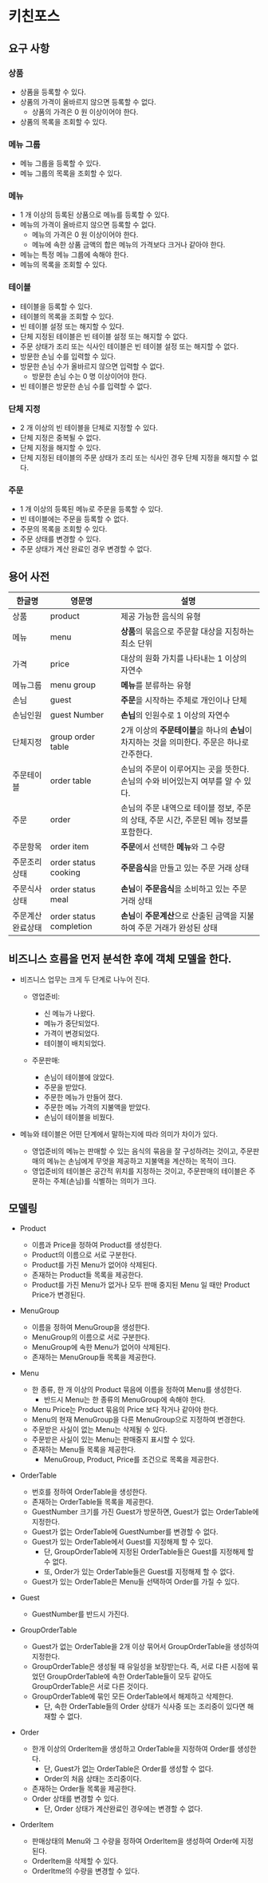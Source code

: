 # 키친포스

## 요구 사항

### 상품

* 상품을 등록할 수 있다.
* 상품의 가격이 올바르지 않으면 등록할 수 없다.
    * 상품의 가격은 0 원 이상이어야 한다.
* 상품의 목록을 조회할 수 있다.

### 메뉴 그룹

* 메뉴 그룹을 등록할 수 있다.
* 메뉴 그룹의 목록을 조회할 수 있다.

### 메뉴

* 1 개 이상의 등록된 상품으로 메뉴를 등록할 수 있다.
* 메뉴의 가격이 올바르지 않으면 등록할 수 없다.
    * 메뉴의 가격은 0 원 이상이어야 한다.
    * 메뉴에 속한 상품 금액의 합은 메뉴의 가격보다 크거나 같아야 한다.
* 메뉴는 특정 메뉴 그룹에 속해야 한다.
* 메뉴의 목록을 조회할 수 있다.

### 테이블

* 테이블을 등록할 수 있다.
* 테이블의 목록을 조회할 수 있다.
* 빈 테이블 설정 또는 해지할 수 있다.
* 단체 지정된 테이블은 빈 테이블 설정 또는 해지할 수 없다.
* 주문 상태가 조리 또는 식사인 테이블은 빈 테이블 설정 또는 해지할 수 없다.
* 방문한 손님 수를 입력할 수 있다.
* 방문한 손님 수가 올바르지 않으면 입력할 수 없다.
    * 방문한 손님 수는 0 명 이상이어야 한다.
* 빈 테이블은 방문한 손님 수를 입력할 수 없다.

### 단체 지정

* 2 개 이상의 빈 테이블을 단체로 지정할 수 있다.
* 단체 지정은 중복될 수 없다.
* 단체 지정을 해지할 수 있다.
* 단체 지정된 테이블의 주문 상태가 조리 또는 식사인 경우 단체 지정을 해지할 수 없다.

### 주문

* 1 개 이상의 등록된 메뉴로 주문을 등록할 수 있다.
* 빈 테이블에는 주문을 등록할 수 없다.
* 주문의 목록을 조회할 수 있다.
* 주문 상태를 변경할 수 있다.
* 주문 상태가 계산 완료인 경우 변경할 수 없다.

## 용어 사전

| 한글명 | 영문명 | 설명 |
| --- | --- | --- |
|상품| product |제공 가능한 음식의 유형|
|메뉴| menu | **상품**의 묶음으로 주문할 대상을 지칭하는 최소 단위|
|가격| price | 대상의 원화 가치를 나타내는 1 이상의 자연수|
|메뉴그룹| menu group |**메뉴**를 분류하는 유형|
|손님| guest  |**주문**을 시작하는 주체로 개인이나 단체|
|손님인원| guest Number |**손닙**의 인원수로 1 이상의 자연수|
|단체지정| group order table |2개 이상의 **주문테이블**을 하나의 **손님**이 차지하는 것을 의미한다. 주문은 하나로 간주한다.|
|주문테이블| order table |손님의 주문이 이루어지는 곳을 뜻한다. 손님의 수와 비어있는지 여부를 알 수 있다.|
|주문| order |손님의 주문 내역으로 테이블 정보, 주문의 상태, 주문 시간, 주문된 메뉴 정보를 포함한다.|
|주문항목| order item |**주문**에서 선택한 **메뉴**와 그 수량|
|주문조리상태| order status cooking |**주문음식**을 만들고 있는 주문 거래 상태|
|주문식사상태| order status meal |**손님**이 **주문음식**을 소비하고 있는 주문 거래 상태|
|주문계산완료상태| order status completion |**손님**이 **주문계산**으로 산출된 금액을 지불하여 주문 거래가 완성된 상태|

## 비즈니스 흐름을 먼저 분석한 후에 객체 모델을 한다.
* 비즈니스 업무는 크게 두 단계로 나누어 진다.
    * 영업준비: 
        * 신 메뉴가 나왔다.
        * 메뉴가 중단되었다.
        * 가격이 변경되었다. 
        * 테이블이 배치되었다.
         
    * 주문판매: 
        * 손님이 테이블에 앉았다.
        * 주문을 받았다.
        * 주문한 메뉴가 만들어 졌다.
        * 주문한 메뉴 가격의 지불액을 받았다.
        * 손님이 테이블을 비웠다.

* 메뉴와 테이블은 어떤 단계에서 말하는지에 따라 의미가 차이가 있다.
    * 영업준비의 메뉴는 판매할 수 있는 음식의 묶음을 잘 구성하려는 것이고, 주문판매의 메뉴는 손님에게 무엇을 제공하고 지불액을 계산하는 목적이 크다.
    * 영업준비의 테이블은 공간적 위치를 지정하는 것이고, 주문판매의 테이블은 주문하는 주체(손님)를 식별하는 의미가 크다. 

## 모델링
* Product
    * 이름과 Price을 정하여 Product를 생성한다.
    * Product의 이름으로 서로 구분한다.
    * Product를 가진 Menu가 없어야 삭제된다.
    * 존재하는 Product들 목록을 제공한다.
    * Product를 가진 Menu가 없거나 모두 판매 중지된 Menu 일 때만 Product Price가 변경된다.

* MenuGroup
    * 이름을 정하여 MenuGroup을 생성한다.
    * MenuGroup의 이름으로 서로 구분한다.
    * MenuGroup에 속한 Menu가 없어야 삭제된다.
    * 존재하는 MenuGroup들 목록을 제공한다.

* Menu
    * 한 종류, 한 개 이상의 Product 묶음에 이름을 정하여 Menu를 생성한다.
        * 반드시 Menu는 한 종류의 MenuGroup에 속해야 한다.
    * Menu Price는 Product 묶음의 Price 보다 작거나 같아야 한다.
    * Menu의 현재 MenuGroup을 다른 MenuGroup으로 지정하여 변경한다.
    * 주문받은 사실이 없는 Menu는 삭제될 수 있다.
    * 주문받은 사실이 있는 Menu는 판매중지 표시할 수 있다.
    * 존재하는 Menu들 목록을 제공한다.
        * MenuGroup, Product, Price를 조건으로 목록을 제공한다.

* OrderTable
    * 번호를 정하여 OrderTable을 생성한다.
    * 존재하는 OrderTable들 목록을 제공한다.
    * GuestNumber 크기를 가진 Guest가 방문하면, Guest가 없는 OrderTable에 지정한다. 
    * Guest가 없는 OrderTable에 GuestNumber를 변경할 수 없다. 
    * Guest가 있는 OrderTable에서 Guest를 지정해제 할 수 있다.
        * 단, GroupOrderTable에 지정된 OrderTable들은 Guest를 지정해제 할 수 없다.
        * 또, Order가 있는 OrderTable들은 Guest를 지정해제 할 수 없다.
    * Guest가 있는 OrderTable은 Menu들 선택하여 Order를 가질 수 있다.

* Guest
    * GuestNumber를 반드시 가진다.

* GroupOrderTable
    * Guest가 없는 OrderTable을 2개 이상 묶어서 GroupOrderTable을 생성하여 지정한다. 
    * GroupOrderTable은 생성될 때 유일성을 보장받는다. 
        즉, 서로 다른 시점에 묶었던 GroupOrderTable에 속한 OrderTable들이 모두 같아도 GroupOrderTable은 서로 다른 것이다.
    * GroupOrderTable에 묶인 모든 OrderTable에서 해제하고 삭제한다. 
        * 단, 속한 OrderTable들의 Order 상태가 식사중 또는 조리중이 있다면 해재할 수 없다.

* Order
    * 한개 이상의 OrderItem을 생성하고 OrderTable을 지정하여 Order를 생성한다.
        * 단, Guest가 없는 OrderTable은 Order를 생성할 수 없다.
        * Order의 처음 상태는 조리중이다.
    * 존재하는 Order들 목록을 제공한다.
    * Order 상태를 변경할 수 있다.
        * 단, Order 상태가 계산완료인 경우에는 변경할 수 없다.
    
* OrderItem
    * 판매상태의 Menu와 그 수량을 정하여 OrderItem을 생성하여 Order에 지정된다.
    * OrderItem을 삭제할 수 있다.
    * OrderItme의 수량을 변경할 수 있다.


